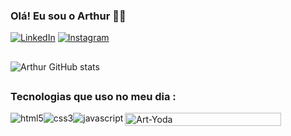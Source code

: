 ### Olá! Eu sou o Arthur 🧑‍💻

[![LinkedIn](https://img.shields.io/badge/LinkedIn-0077B5?style=for-the-badge&logo=linkedin&logoColor=white)](https://www.linkedin.com/in/arthur-felipe-da-silva-santos-741a31188/)
[![Instagram](https://img.shields.io/badge/Instagram-E4405F?style=for-the-badge&logo=instagram&logoColor=white)](https://www.instagram.com/arthursantos86_/)<br/>

##

![Arthur GitHub stats](https://github-readme-stats.vercel.app/api?username=Arthur-FS&show_icons=true&theme=dracula)
<!-- [![Top Langs](https://github-readme-stats.vercel.app/api/top-langs/?username=Arthur-FS&layout=compact)](https://github.com/Arthur-Fs/github-readme-stats)
 -->
 ##
 
### Tecnologias que uso no meu dia :
<div style="display: flex">
    <img alt="html5" src="https://img.shields.io/badge/HTML5-E34F26?style=for-the-badge&logo=html5&logoColor=white">
    <img alt="css3" src="https://img.shields.io/badge/CSS3-1572B6?style=for-the-badge&logo=css3&logoColor=white">
    <img alt="javascript" src="https://img.shields.io/badge/JavaScript-F7DF1E?style=for-the-badge&logo=javascript&logoColor=black">
    <img width="250px" height="100%" align="right" alt="Art-Yoda" src="https://64.media.tumblr.com/7bcfa6fb3afe2f7bd375b1341eb47a12/221e90f8eae91546-93/s540x810/582fed80f336aba1a4f1d07fe5f14e04a6c16b6a.gifv">
</div>

##

